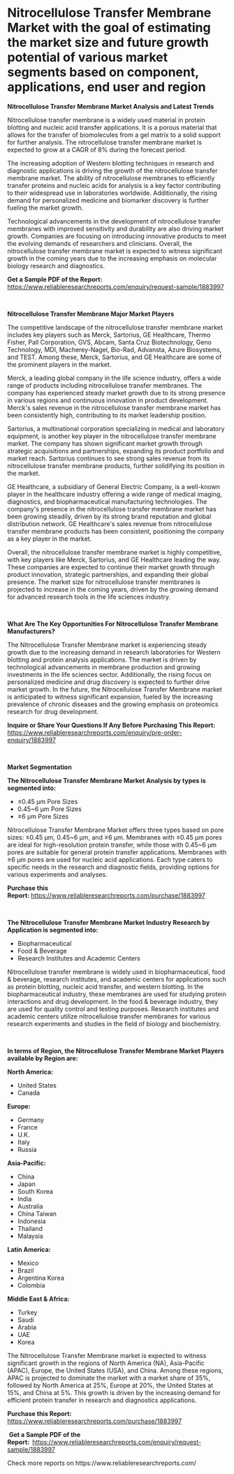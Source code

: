 <p><h1>Nitrocellulose Transfer Membrane Market with the goal of estimating the market size and future growth potential of various market segments based on component, applications, end user and region</h1></p><p><strong>Nitrocellulose Transfer Membrane Market Analysis and Latest Trends</strong></p>
<p><p>Nitrocellulose transfer membrane is a widely used material in protein blotting and nucleic acid transfer applications. It is a porous material that allows for the transfer of biomolecules from a gel matrix to a solid support for further analysis. The nitrocellulose transfer membrane market is expected to grow at a CAGR of 8% during the forecast period.</p><p>The increasing adoption of Western blotting techniques in research and diagnostic applications is driving the growth of the nitrocellulose transfer membrane market. The ability of nitrocellulose membranes to efficiently transfer proteins and nucleic acids for analysis is a key factor contributing to their widespread use in laboratories worldwide. Additionally, the rising demand for personalized medicine and biomarker discovery is further fueling the market growth.</p><p>Technological advancements in the development of nitrocellulose transfer membranes with improved sensitivity and durability are also driving market growth. Companies are focusing on introducing innovative products to meet the evolving demands of researchers and clinicians. Overall, the nitrocellulose transfer membrane market is expected to witness significant growth in the coming years due to the increasing emphasis on molecular biology research and diagnostics.</p></p>
<p><strong>Get a Sample PDF of the Report:&nbsp;</strong> <a href="https://www.reliableresearchreports.com/enquiry/request-sample/1883997">https://www.reliableresearchreports.com/enquiry/request-sample/1883997</a></p>
<p>&nbsp;</p>
<p><strong>Nitrocellulose Transfer Membrane Major Market Players</strong></p>
<p><p>The competitive landscape of the nitrocellulose transfer membrane market includes key players such as Merck, Sartorius, GE Healthcare, Thermo Fisher, Pall Corporation, GVS, Abcam, Santa Cruz Biotechnology, Geno Technology, MDI, Macherey-Nagel, Bio-Rad, Advansta, Azure Biosystems, and TEST. Among these, Merck, Sartorius, and GE Healthcare are some of the prominent players in the market.</p><p>Merck, a leading global company in the life science industry, offers a wide range of products including nitrocellulose transfer membranes. The company has experienced steady market growth due to its strong presence in various regions and continuous innovation in product development. Merck's sales revenue in the nitrocellulose transfer membrane market has been consistently high, contributing to its market leadership position.</p><p>Sartorius, a multinational corporation specializing in medical and laboratory equipment, is another key player in the nitrocellulose transfer membrane market. The company has shown significant market growth through strategic acquisitions and partnerships, expanding its product portfolio and market reach. Sartorius continues to see strong sales revenue from its nitrocellulose transfer membrane products, further solidifying its position in the market.</p><p>GE Healthcare, a subsidiary of General Electric Company, is a well-known player in the healthcare industry offering a wide range of medical imaging, diagnostics, and biopharmaceutical manufacturing technologies. The company's presence in the nitrocellulose transfer membrane market has been growing steadily, driven by its strong brand reputation and global distribution network. GE Healthcare's sales revenue from nitrocellulose transfer membrane products has been consistent, positioning the company as a key player in the market.</p><p>Overall, the nitrocellulose transfer membrane market is highly competitive, with key players like Merck, Sartorius, and GE Healthcare leading the way. These companies are expected to continue their market growth through product innovation, strategic partnerships, and expanding their global presence. The market size for nitrocellulose transfer membranes is projected to increase in the coming years, driven by the growing demand for advanced research tools in the life sciences industry.</p></p>
<p>&nbsp;</p>
<p><strong>What Are The Key Opportunities For Nitrocellulose Transfer Membrane Manufacturers?</strong></p>
<p><p>The Nitrocellulose Transfer Membrane market is experiencing steady growth due to the increasing demand in research laboratories for Western blotting and protein analysis applications. The market is driven by technological advancements in membrane production and growing investments in the life sciences sector. Additionally, the rising focus on personalized medicine and drug discovery is expected to further drive market growth. In the future, the Nitrocellulose Transfer Membrane market is anticipated to witness significant expansion, fueled by the increasing prevalence of chronic diseases and the growing emphasis on proteomics research for drug development.</p></p>
<p><strong>Inquire or Share Your Questions If Any Before Purchasing This Report:</strong> <a href="https://www.reliableresearchreports.com/enquiry/pre-order-enquiry/1883997">https://www.reliableresearchreports.com/enquiry/pre-order-enquiry/1883997</a></p>
<p>&nbsp;</p>
<p><strong>Market Segmentation</strong></p>
<p><strong>The Nitrocellulose Transfer Membrane Market Analysis by types is segmented into:</strong></p>
<p><ul><li>≤0.45 µm Pore Sizes</li><li>0.45~6 µm Pore Sizes</li><li>≥6 µm Pore Sizes</li></ul></p>
<p><p>Nitrocellulose Transfer Membrane Market offers three types based on pore sizes: ≤0.45 µm, 0.45~6 µm, and ≥6 µm. Membranes with ≤0.45 µm pores are ideal for high-resolution protein transfer, while those with 0.45~6 µm pores are suitable for general protein transfer applications. Membranes with ≥6 µm pores are used for nucleic acid applications. Each type caters to specific needs in the research and diagnostic fields, providing options for various experiments and analyses.</p></p>
<p><strong>Purchase this Report:&nbsp;</strong><a href="https://www.reliableresearchreports.com/purchase/1883997">https://www.reliableresearchreports.com/purchase/1883997</a></p>
<p>&nbsp;</p>
<p><strong>The Nitrocellulose Transfer Membrane Market Industry Research by Application is segmented into:</strong></p>
<p><ul><li>Biopharmaceutical</li><li>Food & Beverage</li><li>Research Institutes and Academic Centers</li></ul></p>
<p><p>Nitrocellulose transfer membrane is widely used in biopharmaceutical, food & beverage, research institutes, and academic centers for applications such as protein blotting, nucleic acid transfer, and western blotting. In the biopharmaceutical industry, these membranes are used for studying protein interactions and drug development. In the food & beverage industry, they are used for quality control and testing purposes. Research institutes and academic centers utilize nitrocellulose transfer membranes for various research experiments and studies in the field of biology and biochemistry.</p></p>
<p>&nbsp;</p>
<p><strong>In terms of Region, the Nitrocellulose Transfer Membrane Market Players available by Region are:</strong></p>
<p>
    <p> <strong> North America: </strong>
        <ul>
            <li>United States</li>
            <li>Canada</li>
        </ul>
        </p> 
    <p> <strong> Europe: </strong>
        <ul>
            <li>Germany</li>
            <li>France</li>
            <li>U.K.</li>
            <li>Italy</li>
            <li>Russia</li>
        </ul>
        </p> 
    <p> <strong> Asia-Pacific: </strong>
        <ul>
            <li>China</li>
            <li>Japan</li>
            <li>South Korea</li>
            <li>India</li>
            <li>Australia</li>
            <li>China Taiwan</li>
            <li>Indonesia</li>
            <li>Thailand</li>
            <li>Malaysia</li>
        </ul>
        </p> 
    <p> <strong> Latin America: </strong>
        <ul>
            <li>Mexico</li>
            <li>Brazil</li>
            <li>Argentina Korea</li>
            <li>Colombia</li>
        </ul>
        </p> 
    <p> <strong> Middle East & Africa: </strong>
        <ul>
            <li>Turkey</li>
            <li>Saudi</li>
            <li>Arabia</li>
            <li>UAE</li>
            <li>Korea</li>
        </ul>
    </p>
    </p>
<p><p>The Nitrocellulose Transfer Membrane market is expected to witness significant growth in the regions of North America (NA), Asia-Pacific (APAC), Europe, the United States (USA), and China. Among these regions, APAC is projected to dominate the market with a market share of 35%, followed by North America at 25%, Europe at 20%, the United States at 15%, and China at 5%. This growth is driven by the increasing demand for efficient protein transfer in research and diagnostics applications.</p></p>
<p><strong>Purchase this Report: </strong><a href="https://www.reliableresearchreports.com/purchase/1883997">https://www.reliableresearchreports.com/purchase/1883997</a></p>
<p>&nbsp;<strong>Get a Sample PDF of the Report:&nbsp;&nbsp;</strong><a href="https://www.reliableresearchreports.com/enquiry/request-sample/1883997">https://www.reliableresearchreports.com/enquiry/request-sample/1883997</a></p>
<p><strong></strong></p>
<p>Check more reports on https://www.reliableresearchreports.com/</p>